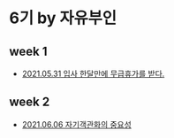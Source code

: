 # 6기 by 자유부인

## week 1
- [2021.05.31 입사 한달만에 무급휴가를 받다.](https://www.notion.so/ba12d7c2e4ef47ee96e442643fb1b210)

## week 2
- [2021.06.06 자기객관화의 중요성](https://www.notion.so/5fc14584d9d641b4889b02d43210f8aa)


